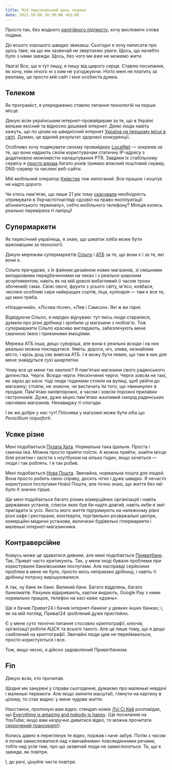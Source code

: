 ```yaml
---
title: Мій персональний день подяки
date: 2021-10-06 10:30:00 +03:00
---
```


Просто так, без жодного [релігійного підтексту][1], хочу висловити слова подяки.

До всього хорошого швидко звикаєш. Сьогодні я хочу написати про щось таке, на що ми зазвичай не звертаємо уваги. Щось, що начебто було з нами завжди. Щось, без чого ми вже не можемо жити.

Увага! Все, що я тут пишу, я пишу від щирого серця. Ставлю посилання, як хочу, ніяк нічого ні з ким не узгоджуючи. Ніхто мені не платить за рекламу, це просто мій сайт і моя особиста думка.

## Телеком

Як програміст, я упередженно ставлю питання технологій на перше місце.

Дякую всім українським інтернет-провайдерам за те, що в Україні вельми якісний та відносно дешевий інтернет. Деякі люди навіть кажуть, що по цінам на швидкісний інтернет [Україна на першому місці в світі][2]. Думаю, це вдалий результат здорової конкуренції.

Особливо хочу подякувати своєму провайдеру [LocalNet][3] — зокрема за те, що вони надають своїм користувачам статичну IP-адресу з додатковою можливістю налаштування PTR. Завдяки їх стабільному сервісу я [просто вдома][4] багато років тримаю власний поштовий сервер, DNS-сервер та числені веб-сайти.

Мій мобільний оператор [Київстар][5] теж непоганий. Все працює і коштує не надто дорого.

Чи хтось пам'ятає, що лише 21 рік тому [скасували][6] необхідність отримувати в Укрчастотнагляді «дозвіл на право експлуатації абонентського терміналу», себто мобільного телефону? Міліція колись реально перевіряла ті папірці!

## Супермаркети

Як пересічний українець, я знаю, що шматок хліба може бути важливішим за технології.

Дякую мережам супермаркетів [Сільпо][7] і [АТБ][8] за те, що вони є і за те, _які_ вони є.

Сільпо пречудове, з їх файним дизайном нових магазинів, зі смішними випадковими передбаченнями на чеках і з реально широким асортиментом, навіть як на мій доволі вибагливий (і часом трохи збочений) смак. Свіжі овочі, фрукти з усього світу, м'ясо, ковбаси, числені особливі сири найкращих сортів, піца, кулінарія — там є все те, що мені треба.

«Нордичний», «Лісова пісня», «Лев і Самсон». Які ж ви гарні.

Відвідуючи Сільпо, я нерідко відчуваю: тут якісь люди старалися, думали про різні дрібниці і зробили ці магазини з любов'ю. Тож супермаркети Сільпо красиво виглядають, забезпечують мене смачною їжею і приємними емоціями.

Мережа АТБ інша, дещо суворіша, але вона є реально _всюди_ і на них реально можна покладатися. Уявіть: дорога, ніч, злива, незнайоме місто, і крізь дощ сяє вивіска АТБ. І я можу бути певен, що там в них для мене знайдуться сухі шкарпетки.

Чому все це мене так хвилює? Я пам'ятаю магазини свого радянського дитинства. Черги. Всюди черги. Нескінченні черги. Черги зовсім не такі, як зараз до каси: тоді люди годинами стояли на вулиці, щоб увійти до магазину; стояли, не знаючи, чи вистачить їм того, що «викинули» в продаж. Пам'ятаю напівпорожні, а часом і зовсім порожні прилавки гастрономів. Дуже, дуже міцно пам'ятаю жахливий сморід радянських овочевих магазинів. Ненавиджу ті спогади.

І як же добре у нас тут! Пліснява у магазині може бути хіба що _Penicillium roqueforti_.

## Усяке різне

Мені подобається [Пузата Хата][9]. Нормальна така їдальня. Проста і смачна їжа. Можна просто прийти поїсти. А можна прийти, знайти місце біля розетки і засісти з ноутбуком на кілька годин, якщо хочеться — люди і так роблять. І я так робив.

Мені подобається [Нова Пошта][11]. Звичайна, нормальна пошта для людей. Вона просто робить свою справу, досить чітко і дуже швидко. Я нечасто користуюся послугами Нової Пошти, але точно знаю, що життя без неї було б значно гірше.

Ще мені подобається багато різних комерційних організацій і навіть державних установ, список яких був би надто довгий, навіть якби я зміг пригадати їх усіх. Якість мого життя підтримують на належному рівні різні кафе і ресторани, кінотеарти, торгівельно-розважальні центри, комерційні медичні установи, величезні будівельні гіпермаркети і маленькі інтернет-магазинчики.

## Контраверсійне

Комусь може це здаватися дивним, але мені подобається [Приватбанк][10]. Так, Приват часто критикують. Так, у мене іноді бували проблеми при користуванні банківськими послугами. Але насправді серйозних проблем в мене не було, просто якісь неприємні дрібниці, і навіть ті дрібниці потроху вирішуювалися.

А так, ну банк як банк. Великий банк. Багато відділень, багато банкоматів. Рахунки відкривають, картки видають, Google Pay з ними нормально працює, телефон на касі каже «дзинь».

Ще я бачив Приват24 і бачив інтернет-банкінг у деяких інших банках; і, як на мій погляд, Приват24 зроблений дуже пристойно.

Є у мене суто технічні питання стосовно криптографії, ключів, організації роботи АЦСК та всього такого. Але це лише тому, що я дещо схиблений на криптографії. Звичайні люди цим не переймаються, просто користуються і все.

Тож, якщо чесно, я дійсно задоволений Приватбанком.

## Fin

Дякую всім, хто прочитав.

Щодня ми занурені у справи сьогодення, думаємо про маленькі невдачі і маленькі перемоги. Але якщо змінити масштаб, глянути на картину в цілому, то стає видно: у мене чудове життя.

Наостанок, пропоную вам відео: стендап-комік [Луї Сі Кей][12] розповідає, що <span lang="en" markdown="1">[Everything is amazing and nobody is happy][13]</span>. (Це посилання на YouTube; якщо вам незручно дивитися відео, то можна прочитати [скорочений транскрипт][14]).

Колись давно я переглянув те відео, поржав і наче забув. Потім з часом я почав замислюватися над «звичайними» повсякденними речами, тобто над усім тим, про що зазвичай люди не замислюються. Те, що є завжди, як повітря.

І, до речі, цінуйте чисте повітря.

[1]: https://uk.wikipedia.org/wiki/%D0%94%D0%B5%D0%BD%D1%8C_%D0%BF%D0%BE%D0%B4%D1%8F%D0%BA%D0%B8
[2]: https://www.cable.co.uk/broadband/pricing/worldwide-comparison/
[3]: https://lan.ua/
[4]: https://home.kastaneda.kiev.ua/
[5]: https://kyivstar.ua/uk/mm
[6]: https://korrespondent.net/tech/7401-razresheniya-na-ispolzovanie-mobilok-uzhe-ne-nuzhno
[7]: https://silpo.ua/
[8]: https://www.atbmarket.com/uk
[9]: https://puzatahata.ua/
[10]: https://privatbank.ua/
[11]: https://novaposhta.ua/
[12]: https://uk.wikipedia.org/wiki/%D0%9B%D1%83%D1%97_%D0%A1%D1%96_%D0%9A%D0%B5%D0%B9
[13]: https://www.youtube.com/watch?v=q8LaT5Iiwo4>
[14]: https://www.theeducationist.info/everything-amazing-nobody-happy/
